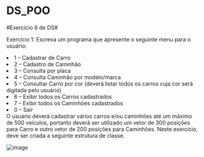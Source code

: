 # DS_POO
#Exercício 6 de DS#

Exercício 1: Escreva um programa que apresente o seguinte menu para o usuário: 
<li>1 – Cadastrar de Carro</li> 
<li>2 – Cadastro de Caminhão </li>
<li>3 – Consulta por placa </li>
<li>4 – Consulta Caminhão por modelo/marca </li>
<li>5 – Consultar Carro por cor (deverá listar todos os carros cuja cor será digitada pelo usuário) </li>
<li>6 – Exibir todos os Carros cadastrados </li>
<li>7 – Exibir todos os Caminhões cadastrados </li> 
<li>0 – Sair </li>
O usuário deverá cadastrar vários carros e/ou caminhões até um máximo de 500 veículos, portanto deverá ser utilizado um vetor de 300 posições para Carro e outro vetor de 200 posições para Caminhões. 
Neste exercício, deve ser criada a seguinte estrutura de classe.
 
![image](https://user-images.githubusercontent.com/91338154/161108691-27293248-d574-413a-a6d4-c64e75e6d046.png)
